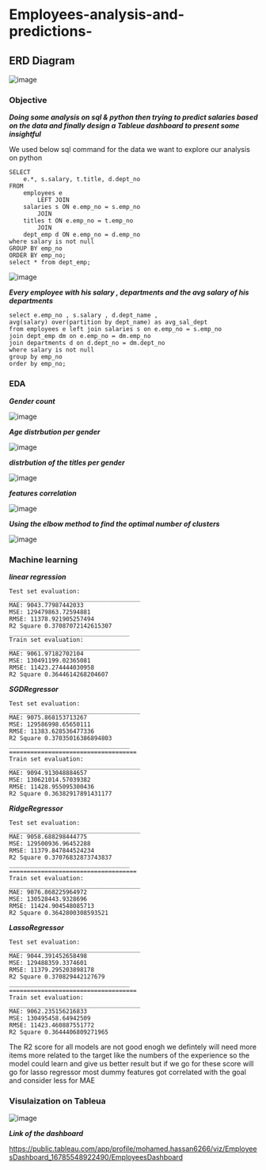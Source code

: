 # Employees-analysis-and-predictions-
## ERD Diagram 

![image](https://user-images.githubusercontent.com/60258264/218114460-822e3528-d77a-44e0-8f81-9b87e03d5ca6.png)

### Objective 

***Doing some analysis on sql & python then trying to predict salaries based on the data and finally design a Tableue dashboard to present some insightful***

We used below sql command for the data we want to explore our analysis on python
```
SELECT 
    e.*, s.salary, t.title, d.dept_no
FROM
    employees e
        LEFT JOIN
    salaries s ON e.emp_no = s.emp_no
        JOIN
    titles t ON e.emp_no = t.emp_no
        JOIN
    dept_emp d ON e.emp_no = d.emp_no
where salary is not null    
GROUP BY emp_no
ORDER BY emp_no;
select * from dept_emp;
```
![image](https://user-images.githubusercontent.com/60258264/226901414-d329e8c9-64aa-400f-90fa-b9ed2a2db145.png)


***Every employee with his salary , departments and the avg salary of his departments***
```
select e.emp_no , s.salary , d.dept_name ,
avg(salary) over(partition by dept_name) as avg_sal_dept
from employees e left join salaries s on e.emp_no = s.emp_no
join dept_emp dm on e.emp_no = dm.emp_no
join departments d on d.dept_no = dm.dept_no
where salary is not null
group by emp_no
order by emp_no; 
```

### EDA

***Gender count*** 

![image](https://user-images.githubusercontent.com/60258264/226902082-e41b9a16-0ae5-4a63-9757-8ad7f3447314.png)

***Age distrbution per gender*** 

![image](https://user-images.githubusercontent.com/60258264/226902250-83b4a35a-8b5a-4957-81b3-1e6744f9906d.png)

***distrbution of the titles per gender***

![image](https://user-images.githubusercontent.com/60258264/226902520-9da1007d-0ddc-465d-8c46-a3bb74171d8d.png)

***features correlation***

![image](https://user-images.githubusercontent.com/60258264/226902724-c94726b6-03eb-45cd-b2fe-0a3c4bbef98a.png)

***Using the elbow method to find the optimal number of clusters***

![image](https://user-images.githubusercontent.com/60258264/226903395-d618748b-b726-46f8-a445-fda5af3492f8.png)

### Machine learning 

***linear regression***
```
Test set evaluation:
_____________________________________
MAE: 9043.77987442033
MSE: 129479863.72594881
RMSE: 11378.921905257494
R2 Square 0.37087072142615307
__________________________________
Train set evaluation:
_____________________________________
MAE: 9061.97182702104
MSE: 130491199.02365081
RMSE: 11423.274444030958
R2 Square 0.3644614268204607
```
***SGDRegressor***
```
Test set evaluation:
_____________________________________
MAE: 9075.868153713267
MSE: 129586998.65650111
RMSE: 11383.628536477336
R2 Square 0.37035016386894803
__________________________________
====================================
Train set evaluation:
_____________________________________
MAE: 9094.913048884657
MSE: 130621014.57039382
RMSE: 11428.955095300436
R2 Square 0.36382917891431177
```
***RidgeRegressor***
```
Test set evaluation:
_____________________________________
MAE: 9058.688298444775
MSE: 129500936.96452288
RMSE: 11379.847844524234
R2 Square 0.37076832873743837
__________________________________
====================================
Train set evaluation:
_____________________________________
MAE: 9076.868225964972
MSE: 130528443.9328696
RMSE: 11424.904548085713
R2 Square 0.3642800308593521
```
***LassoRegressor***
```
Test set evaluation:
_____________________________________
MAE: 9044.391452658498
MSE: 129488359.3374601
RMSE: 11379.295203898178
R2 Square 0.370829442127679
__________________________________
====================================
Train set evaluation:
_____________________________________
MAE: 9062.235156216833
MSE: 130495458.64942509
RMSE: 11423.460887551772
R2 Square 0.3644406809271965
```
The R2 score for all models are not good enogh we defintely will need more items more related to the target like the numbers of the experience so the model could learn and give us better result but if we go for these score will go for lasso regressor most dummy features got correlated with the goal and consider less for MAE

### Visulaization on Tableua

![image](https://user-images.githubusercontent.com/60258264/226905639-f5d0a11f-3c5d-42c4-80cb-877722a4a440.png)

***Link of the dashboard***

https://public.tableau.com/app/profile/mohamed.hassan6266/viz/EmployeesDashboard_16785548922490/EmployeesDashboard
